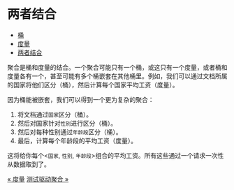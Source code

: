 两者结合
=========

* [桶](buckets.md)
* [度量](metrics.md)
* [两者结合](combining-the-two.md)

聚合是桶和度量的结合。一个聚合可能只有一个桶，或这只有一个度量，或者桶和度量各有一个，甚至可能有多个桶嵌套在其他桶里。例如，我们可以通过文档所属的国家将他们区分（桶），然后计算每个国家平均工资（度量）。

因为桶能被嵌套，我们可以得到一个更为复杂的聚合：

1. 将文档通过`国家`区分（桶）。
2. 然后对国家针对`性别`进行区分（桶）。
3. 然后对每种性别通过`年龄段`区分（桶）。
4. 最后，计算每个年龄段的平均工资（度量）。

这将给你每个<`国家`, `性别`, `年龄段`>组合的平均工资。所有这些通过一个请求一次性从数据取到了。

[« 度量](metrics.md)     [测试驱动聚合 »](aggregation-test-drive.md) 
